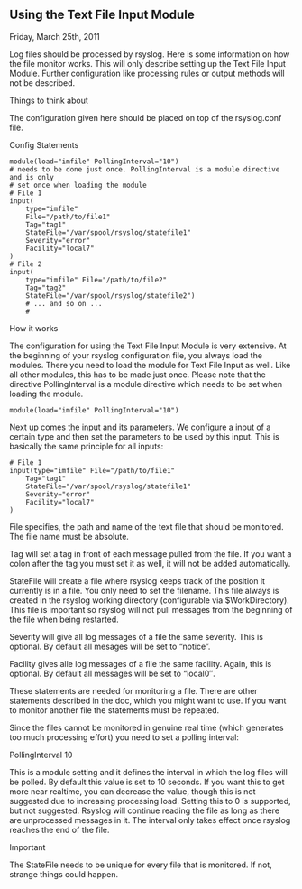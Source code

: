 
## Using the Text File Input Module

Friday, March 25th, 2011

Log files should be processed by rsyslog. Here is some information on how the file monitor works. 
This will only describe setting up the Text File Input Module. Further configuration like processing 
rules or output methods will not be described.

Things to think about

The configuration given here should be placed on top of the rsyslog.conf file.

Config Statements

    module(load="imfile" PollingInterval="10")
    # needs to be done just once. PollingInterval is a module directive and is only 
    # set once when loading the module
    # File 1
    input(
        type="imfile" 
        File="/path/to/file1" 
        Tag="tag1" 
        StateFile="/var/spool/rsyslog/statefile1" 
        Severity="error" 
        Facility="local7"
    )
    # File 2
    input(
        type="imfile" File="/path/to/file2" 
        Tag="tag2" 
        StateFile="/var/spool/rsyslog/statefile2")
        # ... and so on ...
        #
        
How it works

The configuration for using the Text File Input Module is very extensive. At the beginning of your 
rsyslog configuration file, you always load the modules. There you need to load the module for 
Text File Input as well. Like all other modules, this has to be made just once. Please note that 
the directive PollingInterval is a module directive which needs to be set when loading the module.

    module(load="imfile" PollingInterval="10")

Next up comes the input and its parameters. We configure a input of a certain type and then set the 
parameters to be used by this input. This is basically the same principle for all inputs:

    # File 1
    input(type="imfile" File="/path/to/file1" 
        Tag="tag1" 
        StateFile="/var/spool/rsyslog/statefile1" 
        Severity="error" 
        Facility="local7"
    )
        
File specifies, the path and name of the text file that should be monitored. The file name must 
be absolute.

Tag will set a tag in front of each message pulled from the file. If you want a colon after the 
tag you must set it as well, it will not be added automatically.

StateFile will create a file where rsyslog keeps track of the position it currently is in a file. 
You only need to set the filename. This file always is created in the rsyslog working directory 
(configurable via $WorkDirectory). This file is important so rsyslog will not pull messages from 
the beginning of the file when being restarted.

Severity will give all log messages of a file the same severity. This is optional. 
By default all mesages will be set to “notice”.

Facility gives alle log messages of a file the same facility. Again, this is optional. 
By default all messages will be set to “local0″.

These statements are needed for monitoring a file. There are other statements described in the doc, 
which you might want to use. If you want to monitor another file the statements must be repeated.

Since the files cannot be monitored in genuine real time (which generates too much processing effort) 
you need to set a polling interval:

PollingInterval 10

This is a module setting and it defines the interval in which the log files will be polled. 
By default this value is set to 10 seconds. If you want this to get more near realtime, you 
can decrease the value, though this is not suggested due to increasing processing load. 
Setting this to 0 is supported, but not suggested. Rsyslog will continue reading the file 
as long as there are unprocessed messages in it. The interval only takes effect once rsyslog 
reaches the end of the file.

Important

The StateFile needs to be unique for every file that is monitored. If not, strange things could happen.


